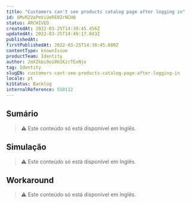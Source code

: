 ```yaml
---
title: "Customers can't see products catalog page after logging in"
id: 6MvR2VaPmViUeRE0ZrNCHQ
status: ARCHIVED
createdAt: 2022-03-25T14:30:45.456Z
updatedAt: 2022-03-25T14:49:17.043Z
publishedAt: 
firstPublishedAt: 2022-03-25T14:30:45.880Z
contentType: knownIssue
productTeam: Identity
author: 2mXZkbi0oi061KicTExNjo
tag: Identity
slugEN: customers-cant-see-products-catalog-page-after-logging-in
locale: pt
kiStatus: Backlog
internalReference: 550112
---
```


## Sumário

>⚠️ Este conteúdo só está disponível em Inglês.

## Simulação

>⚠️ Este conteúdo só está disponível em Inglês.

## Workaround

>⚠️ Este conteúdo só está disponível em Inglês.

